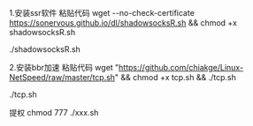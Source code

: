 1.安装ssr软件
粘贴代码
wget --no-check-certificate https://sonervous.github.io/dl/shadowsocksR.sh && chmod +x shadowsocksR.sh

./shadowsocksR.sh

2.安装bbr加速
粘贴代码
wget "https://github.com/chiakge/Linux-NetSpeed/raw/master/tcp.sh" && chmod +x tcp.sh && ./tcp.sh


./tcp.sh

提权
chmod 777 ./xxx.sh